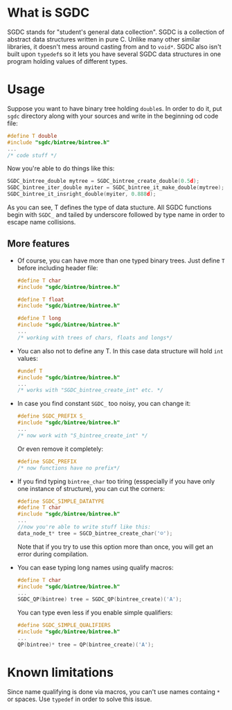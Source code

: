 # What is SGDC
SGDC stands for "student's general data collection". SGDC is a collection of abstract data structures written in pure C. Unlike many other similar libraries, it doesn't mess around casting from and to `void*`. SGDC also isn't built upon `typedef`s so it lets you have several SGDC data structures in one program holding values of different types.

# Usage
Suppose you want to have binary tree holding `double`s. In order to do it, put `sgdc` directory along with your sources and write in the beginning od code file:
```C
#define T double
#include "sgdc/bintree/bintree.h"
...
/* code stuff */
```
Now you're able to do things like this:
```C
SGDC_bintree_double mytree = SGDC_bintree_create_double(0.5d);
SGDC_bintree_iter_double myiter = SGDC_bintree_it_make_double(mytree);
SGDC_bintree_it_insright_double(myiter, 0.888d);
```
As you can see, T defines the type of data stucture. All SGDC functions begin with `SGDC_` and tailed by underscore followed by type name in order to escape name collisions.

## More features
* Of course, you can have more than one typed binary trees. Just define `T` before including header file:

  ````C
  #define T char
  #include "sgdc/bintree/bintree.h"

  #define T float
  #include "sgdc/bintree/bintree.h"

  #define T long
  #include "sgdc/bintree/bintree.h"
  ...
  /* working with trees of chars, floats and longs*/
  ````

* You can also not to define any T. In this case data structure will hold `int` values:

  ````C
  #undef T
  #include "sgdc/bintree/bintree.h"
  ...
  /* works with "SGDC_bintree_create_int" etc. */
  ````

* In case you find constant `SGDC_` too noisy, you can change it:

  ````C
  #define SGDC_PREFIX S_
  #include "sgdc/bintree/bintree.h"
  ...
  /* now work with "S_bintree_create_int" */
  ````

    Or even remove it completely:

  ````C
  #define SGDC_PREFIX
  /* now functions have no prefix*/
  ````

* If you find typing `bintree_char` too tiring (esspecially if you have only one instance of structure), you can cut the corners:

  ````C
  #define SGDC_SIMPLE_DATATYPE
  #define T char
  #include "sgdc/bintree/bintree.h"
  ...
  //now you're able to write stuff like this:
  data_node_t* tree = SGCD_bintree_create_char('☺');
  ````
  
  Note that if you try to use this option more than once, you will get an error during compilation.

* You can ease typing long names using qualify macros:

  ````C
  #define T char
  #include "sgdc/bintree/bintree.h"
  ...
  SGDC_QP(bintree) tree = SGDC_QP(bintree_create)('A');
  ````

    You can type even less if you enable simple qualifiers:
    
  ````C
  #define SGDC_SIMPLE_QUALIFIERS
  #include "sgdc/bintree/bintree.h"
  ...
  QP(bintree)* tree = QP(bintree_create)('A');
  ````

# Known limitations
Since name qualifying is done via macros, you can't use names containg `*` or spaces. Use `typedef` in order to solve this issue.
